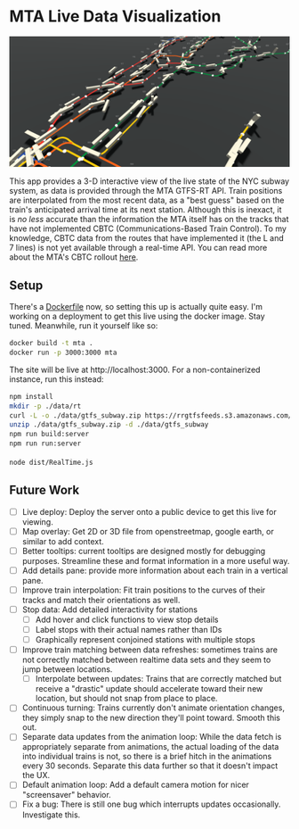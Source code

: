 # MTA Live Data Visualization

![`A screenshot of the app`](image.png)

This app provides a 3-D interactive view of the live state of the NYC
subway system, as data is provided through the MTA GTFS-RT API. Train
positions are interpolated from the most recent data, as a "best guess"
based on the train's anticipated arrival time at its next station.
Although this is inexact, it is *no less* accurate than the information
the MTA itself has on the tracks that have not implemented CBTC
(Communications-Based Train Control). To my knowledge, CBTC data from
the routes that have implemented it (the L and 7 lines) is not yet
available through a real-time API. You can read more about the MTA's
CBTC rollout [here](https://new.mta.info/project/cbtc-signal-upgrades).

## Setup

There's a [Dockerfile](./Dockerfile) now, so setting this up is actually quite
easy. I'm working on a deployment to get this live using the docker image. Stay
tuned. Meanwhile, run it yourself like so:

```bash
docker build -t mta .
docker run -p 3000:3000 mta
```

The site will be live at http://localhost:3000. For a non-containerized
instance, run this instead:

```bash
npm install
mkdir -p ./data/rt
curl -L -o ./data/gtfs_subway.zip https://rrgtfsfeeds.s3.amazonaws.com/gtfs_subway.zip
unzip ./data/gtfs_subway.zip -d ./data/gtfs_subway
npm run build:server
npm run run:server

node dist/RealTime.js
```

## Future Work

- [ ] Live deploy: Deploy the server onto a public device to get this live for
  viewing.
- [ ] Map overlay: Get 2D or 3D file from openstreetmap, google earth, or
  similar to add context.
- [ ] Better tooltips: current tooltips are designed mostly for debugging
  purposes. Streamline these and format information in a more useful way.
- [ ] Add details pane: provide more information about each train in a vertical
  pane.
- [ ] Improve train interpolation: Fit train positions to the curves of their
  tracks and match their orientations as well.
- [ ] Stop data: Add detailed interactivity for stations
    - [ ] Add hover and click functions to view stop details
    - [ ] Label stops with their actual names rather than IDs
    - [ ] Graphically represent conjoined stations with multiple stops
- [ ] Improve train matching between data refreshes: sometimes trains are not
  correctly matched between realtime data sets and they seem to jump between
  locations.
  - [ ] Interpolate between updates: Trains that are correctly matched but
    receive a "drastic" update should accelerate toward their new location, but
    should not snap from place to place.
- [ ] Continuous turning: Trains currently don't animate orientation changes,
  they simply snap to the new direction they'll point toward. Smooth this out.
- [ ] Separate data updates from the animation loop: While the data fetch is
  appropriately separate from animations, the actual loading of the data into
  individual trains is not, so there is a brief hitch in the animations every 30
  seconds. Separate this data further so that it doesn't impact the UX.
- [ ] Default animation loop: Add a default camera motion for nicer
  "screensaver" behavior.
- [ ] Fix a bug: There is still one bug which interrupts updates occasionally.
  Investigate this.

